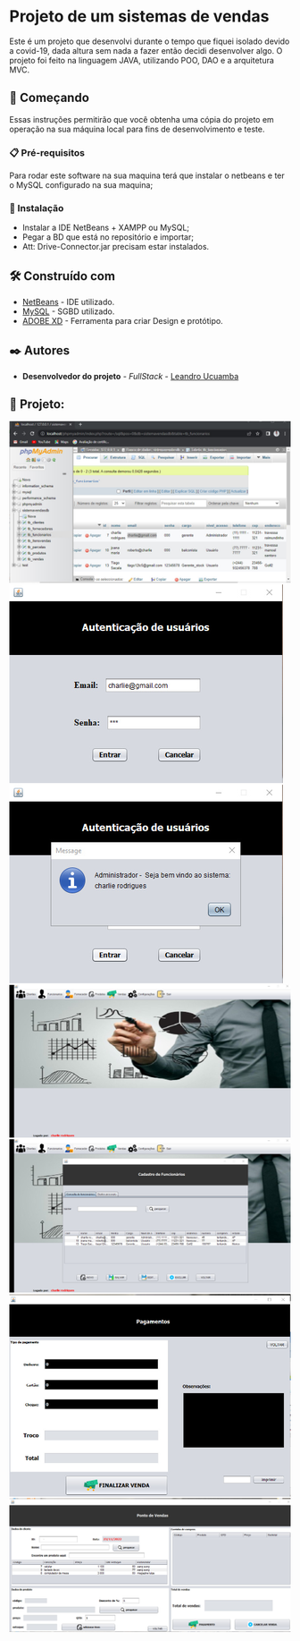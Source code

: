 # Projeto de um sistemas de vendas
 Este é um projeto que desenvolvi durante o tempo que fiquei isolado devido a covid-19, dada altura sem nada a fazer então decidi desenvolver algo. O projeto foi feito na linguagem JAVA, utilizando POO, DAO e a arquitetura MVC.
 
 ## 🚀 Começando
 
Essas instruções permitirão que você obtenha uma cópia do projeto em operação na sua máquina local para fins de desenvolvimento e teste.

### 📋 Pré-requisitos

Para rodar este software na sua maquina terá que instalar o netbeans e ter o MySQL configurado na sua maquina;


### 🔧 Instalação

- Instalar a IDE NetBeans + XAMPP ou MySQL;
- Pegar a BD que está no repositório e importar;
- Att: Drive-Connector.jar precisam estar instalados.


## 🛠️ Construído com

* [NetBeans](https://netbeans.apache.org/) - IDE utilizado.
* [MySQL](https://www.mysql.com/) - SGBD utilizado.
* [ADOBE XD](https://helpx.adobe.com/pt/xd/get-started.html) - Ferramenta para criar Design e protótipo.


## ✒️ Autores

* **Desenvolvedor do projeto** - *FullStack* - [Leandro Ucuamba](https://github.com/LeandroUcuamba)


## 📄 Projeto:

![imagem projeto](https://github.com/LeandroUcuamba/SistemaVendas_Com_JAVA/blob/main/imgReadme/img1.jpg)
![imagem projeto](https://github.com/LeandroUcuamba/SistemaVendas_Com_JAVA/blob/main/imgReadme/img2.jpg)
![imagem projeto](https://github.com/LeandroUcuamba/SistemaVendas_Com_JAVA/blob/main/imgReadme/img3.jpg)
![imagem projeto](https://github.com/LeandroUcuamba/SistemaVendas_Com_JAVA/blob/main/imgReadme/img4.jpg)
![imagem projeto](https://github.com/LeandroUcuamba/SistemaVendas_Com_JAVA/blob/main/imgReadme/img5.jpg)
![imagem projeto](https://github.com/LeandroUcuamba/SistemaVendas_Com_JAVA/blob/main/imgReadme/img6.jpg)
![imagem projeto](https://github.com/LeandroUcuamba/SistemaVendas_Com_JAVA/blob/main/imgReadme/img7.jpg)
